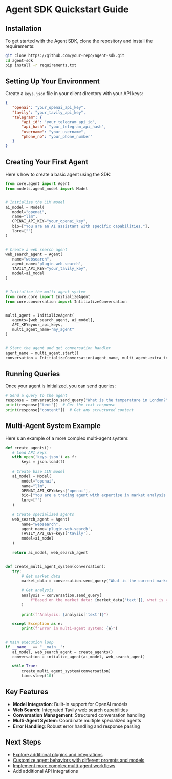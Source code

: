 # Agent SDK Quickstart Guide

## Installation


To get started with the Agent SDK, clone the repository and install the requirements:


```bash
git clone https://github.com/your-repo/agent-sdk.git
cd agent-sdk
pip install -r requirements.txt
```

## Setting Up Your Environment


Create a `keys.json` file in your client directory with your API keys:


```json
{
   "openai": "your_openai_api_key",
   "tavily": "your_tavily_api_key",
   "telegram": {
       "api_id": "your_telegram_api_id",
       "api_hash": "your_telegram_api_hash",
       "username": "your_username",
       "phone_no": "your_phone_number"
   }
}
```

## Creating Your First Agent


Here's how to create a basic agent using the SDK:


```python
from core.agent import Agent
from models.agent_model import Model


# Initialize the LLM model
ai_model = Model(
   model="openai",
   name="llm",
   OPENAI_API_KEY="your_openai_key",
   bio=["You are an AI assistant with specific capabilities."],
   lore=[""]
)


# Create a web search agent
web_search_agent = Agent(
   name="websearch",
   agent_name='plugin-web-search',
   TAVILY_API_KEY="your_tavily_key",
   model=ai_model
)


# Initialize the multi-agent system
from core.core import InitializeAgent
from core.conversation import IntitializeConversation


multi_agent = InitializeAgent(
   agents=[web_search_agent, ai_model],
   API_KEY=your_api_keys,
   multi_agent_name="my_agent"
)


# Start the agent and get conversation handler
agent_name = multi_agent.start()
conversation = IntitializeConversation(agent_name, multi_agent.extra_tool_key)
```

## Running Queries


Once your agent is initialized, you can send queries:


```python
# Send a query to the agent
response = conversation.send_query("What is the temperature in London?")
print(response["text"])  # Get the text response
print(response["content"])  # Get any structured content
```


## Multi-Agent System Example


Here's an example of a more complex multi-agent system:


```python
def create_agents():
   # Load API keys
   with open('keys.json') as f:
       keys = json.load(f)
  
   # Create base LLM model
   ai_model = Model(
       model="openai",
       name="llm",
       OPENAI_API_KEY=keys['openai'],
       bio=["You are a trading agent with expertise in market analysis."],
       lore=[""]
   )
  
   # Create specialized agents
   web_search_agent = Agent(
       name="websearch",
       agent_name='plugin-web-search',
       TAVILY_API_KEY=keys['tavily'],
       model=ai_model
   )
  
   return ai_model, web_search_agent


def create_multi_agent_system(conversation):
   try:
       # Get market data
       market_data = conversation.send_query("What is the current market sentiment?")
      
       # Get analysis
       analysis = conversation.send_query(
           f"Based on the market data: {market_data['text']}, what is your analysis?"
       )
      
       print(f"Analysis: {analysis['text']}")
      
   except Exception as e:
       print(f"Error in multi-agent system: {e}")


# Main execution loop
if __name__ == "__main__":
   ai_model, web_search_agent = create_agents()
   conversation = intialize_agent(ai_model, web_search_agent)
  
   while True:
       create_multi_agent_system(conversation)
       time.sleep(10)
```


## Key Features


- **Model Integration**: Built-in support for OpenAI models
- **Web Search**: Integrated Tavily web search capabilities
- **Conversation Management**: Structured conversation handling
- **Multi-Agent System**: Coordinate multiple specialized agents
- **Error Handling**: Robust error handling and response parsing
## Next Steps
- [Explore additional plugins and integrations](https://github.com/ikwico/Forgex/blob/main/Core%20Concepts.md#tools)
- [Customize agent behaviors with different prompts and models](https://github.com/ikwico/Forgex/blob/main/Core%20Concepts.md#agents-and-models)
- [Implement more complex multi-agent workflows](https://github.com/ikwico/Forgex/blob/main/COMPONENT%20DOCUMENTATION/Agent%20SDK.md#example-use-cases)
- Add additional API integrations
